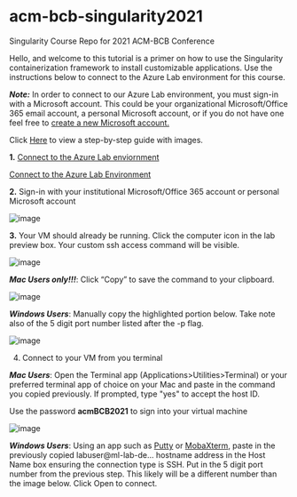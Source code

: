 # acm-bcb-singularity2021
Singularity Course Repo for 2021 ACM-BCB Conference

Hello, and welcome to this tutorial is a primer on how to use the Singularity containerization framework to install customizable applications.  Use the instructions below to connect to the Azure Lab environment for this course.

***Note:***  In order to connect to our Azure Lab environment, you must sign-in with a Microsoft account.  This could be your organizational Microsoft/Office 365 email account, a personal Microsoft account, or if you do not have one feel free to [create a new Microsoft account.]( https://signup.live.com/signup?lcid=1033&wa=wsignin1.0&rpsnv=13&ct=1626965616&rver=7.0.6738.0&wp=MBI_SSL&wreply=https%3a%2f%2faccount.microsoft.com%2fauth%2fcomplete-signin%3fru%3dhttps%253A%252F%252Faccount.microsoft.com%252F%253Frefp%253Dsignedout-index%2526refd%253Dwww.google.com&lc=1033&id=292666&lw=1&fl=easi2&mkt=en-US&lic=1&uaid=b86e42f7131342ba8c0b54d0668262f5)

Click [Here](https://github.com/TheJacksonLaboratory/acm-bcb-singularity2021/blob/main/ACM-BCB%20user%20Lab%20pdf.pdf) to view a step-by-step guide with images. 

**1.** [Connect to the Azure Lab enviornment](https://labs.azure.com/register/s9faxsnt)

<a href="https://labs.azure.com/register/s9faxsnt" target="_blank">Connect to the Azure Lab Environment</a>


**2.** Sign-in with your institutional Microsoft/Office 365 account or personal Microsoft account

![image](https://user-images.githubusercontent.com/49786676/126809695-c359fa1a-404c-48a4-a787-6c539561c0e8.png)

**3.** Your VM should already be running.  Click the computer icon in the lab preview box.  Your custom ssh access command will be visible.  

![image](https://user-images.githubusercontent.com/49786676/126790061-e91a5e18-ff0e-4b9b-bbeb-0ee2a5982f88.png)


***Mac Users only!!!***:  Click “Copy” to save the command to your clipboard.

![image](https://user-images.githubusercontent.com/49786676/126809991-8d2263c8-4d92-45eb-bdf6-8f9a91523f5e.png)

***Windows Users***:  Manually copy the highlighted portion below.  Take note also of the 5 digit port number listed after the -p flag.

![image](https://user-images.githubusercontent.com/49786676/126810201-bc3b844c-9cbe-42ad-91ee-110a28ee97e9.png)

4. Connect to your VM from you terminal

***Mac Users***: Open the Terminal app (Applications>Utilities>Terminal) or your preferred terminal app of choice on your Mac and paste in the command you copied previously.  If prompted, type "yes" to accept the host ID.  

Use the password **acmBCB2021** to sign into your virtual machine

![image](https://user-images.githubusercontent.com/49786676/126811176-513d594f-e480-472e-a1ae-aacf6bb5c0b9.png)

***Windows Users***:  Using an app such as [Putty](https://www.putty.org/) or [MobaXterm](https://mobaxterm.mobatek.net/download.html), paste in the previously copied labuser@ml-lab-de... hostname address in the Host Name box ensuring the connection type is SSH.  Put in the 5 digit port number from the previous step.  This likely will be a different number than the image below.  Click Open to connect.






